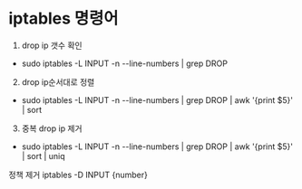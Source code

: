 # iptables 명령어

1. drop ip 갯수 확인
- sudo iptables -L INPUT -n --line-numbers | grep DROP

2. drop ip순서대로 정렬
- sudo iptables -L INPUT -n --line-numbers | grep DROP | awk '{print $5}' | sort

3. 중복 drop ip 제거
- sudo iptables -L INPUT -n --line-numbers | grep DROP | awk '{print $5}' | sort | uniq

정책 제거 
iptables -D INPUT {number}